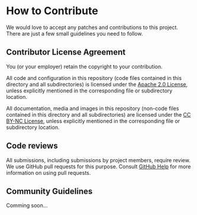 # How to Contribute

We would love to accept any patches and contributions to this project. There are
just a few small guidelines you need to follow.

## Contributor License Agreement

You (or your employer) retain the copyright to your contribution.

All code and configuration in this repository (code files contained in this directory and all subdirectories) is licensed under the [Apache 2.0 License](http://www.apache.org/licenses/LICENSE-2.0), unless explicitly mentioned in the corresponding file or subdirectory location.

All documentation, media and images in this repository (non-code files contained in this directory and all subdirectories) are licensed under the [CC BY-NC License](https://creativecommons.org/licenses/by-nc/4.0/), unless explicitly mentioned in the corresponding file or subdirectory location.

## Code reviews

All submissions, including submissions by project members, require review. We
use GitHub pull requests for this purpose. Consult
[GitHub Help](https://help.github.com/articles/about-pull-requests/) for more
information on using pull requests.

## Community Guidelines

Comming soon...